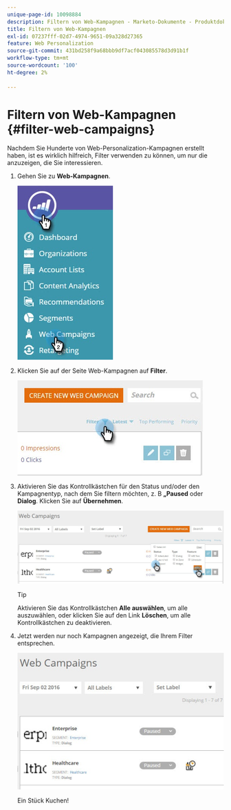 ```yaml
---
unique-page-id: 10098884
description: Filtern von Web-Kampagnen - Marketo-Dokumente - Produktdokumentation
title: Filtern von Web-Kampagnen
exl-id: 07237fff-02d7-4974-9651-09a328d27365
feature: Web Personalization
source-git-commit: 431bd258f9a68bbb9df7acf043085578d3d91b1f
workflow-type: tm+mt
source-wordcount: '100'
ht-degree: 2%

---
```


# Filtern von Web-Kampagnen {#filter-web-campaigns}

Nachdem Sie Hunderte von Web-Personalization-Kampagnen erstellt haben, ist es wirklich hilfreich, Filter verwenden zu können, um nur die anzuzeigen, die Sie interessieren.

1. Gehen Sie zu **Web-Kampagnen**.

   ![](assets/web-campaigns-hand-8.jpg)

1. Klicken Sie auf der Seite Web-Kampagnen auf **Filter**.

   ![](assets/web-campaigns-page-filter-hand.jpg)

1. Aktivieren Sie das Kontrollkästchen für den Status und/oder den Kampagnentyp, nach dem Sie filtern möchten, z. B **„Paused** oder **Dialog**. Klicken Sie auf **Übernehmen**.

   ![](assets/web-campaigns-filters-hands.jpg)

   >[!TIP]
   >
   >Aktivieren Sie das Kontrollkästchen **Alle auswählen**, um alle auszuwählen, oder klicken Sie auf den Link **Löschen**, um alle Kontrollkästchen zu deaktivieren.

1. Jetzt werden nur noch Kampagnen angezeigt, die Ihrem Filter entsprechen.

   ![](assets/web-campaigns-filter-only-paused.jpg)

   Ein Stück Kuchen!
